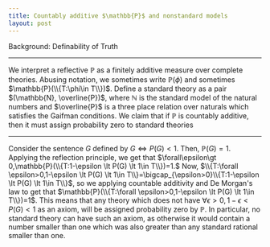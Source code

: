 ```yaml
---
title: Countably additive $\mathbb{P}$ and nonstandard models
layout: post
---
```

Background: Definability of Truth
***
We interpret a reflective $\mathbb{P}$ as a finitely additive measure over complete theories.
Abusing notation, we sometimes write $\mathbb{P}(\phi)$ and sometimes $\mathbb{P}(\\{T:\phi\in T\\})$.
Define a standard theory as a pair $(\mathbb{N}, \overline{P})$, where $\mathbb{N}$ is the standard model of the natural numbers and $\overline{P}$ is a three place relation over naturals which satisfies the Gaifman conditions.
We claim that if $\mathbb{P}$ is countably additive, then it must assign probability zero to standard theories
***
Consider the sentence $G$ defined by $G \iff P(G) < 1$.
Then, $\mathbb{P}(G)=1$.
Applying the reflection principle, we get that
$\forall\epsilon\gt 0,\mathbb{P}(\\{T:1-\epsilon \lt P(G) \lt 1\in T\\})=1.$
Now, $\\{T:\forall \epsilon>0,1-\epsilon \lt P(G) \lt 1\in T\\}=\bigcap_{\epsilon>0}\\{T:1-\epsilon \lt P(G) \lt 1\in T\\}$, so we applying countable additivity and De Morgan's law to get that $\mathbb{P}(\\{T:\forall \epsilon>0,1-\epsilon \lt P(G) \lt 1\in T\\})=1$.
This means that any theory which does not have $\forall \epsilon>0,1-\epsilon \lt P(G) \lt 1$ as an axiom, will be assigned probability zero by $\mathbb{P}$.
In particular, no standard theory can have such an axiom, as otherwise it would contain a number smaller than one which was also greater than any standard rational smaller than one.
